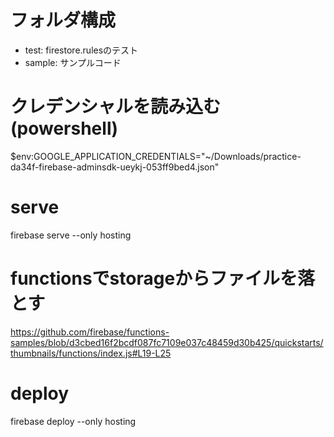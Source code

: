 # フォルダ構成
- test: firestore.rulesのテスト
- sample: サンプルコード

# クレデンシャルを読み込む(powershell)
$env:GOOGLE_APPLICATION_CREDENTIALS="~/Downloads/practice-da34f-firebase-adminsdk-ueykj-053ff9bed4.json"

# serve
firebase serve --only hosting

# functionsでstorageからファイルを落とす
https://github.com/firebase/functions-samples/blob/d3cbed16f2bcdf087fc7109e037c48459d30b425/quickstarts/thumbnails/functions/index.js#L19-L25

# deploy
firebase deploy --only hosting